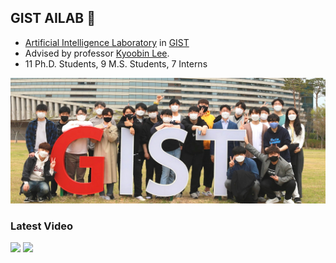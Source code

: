 ## GIST AILAB 👋

- [Artificial Intelligence Laboratory](https://ailab.gist.ac.kr/ailab/) in [GIST](https://www.gist.ac.kr/kr/main.html)
- Advised by professor [Kyoobin Lee](https://sites.google.com/view/gistailab/members/professor?authuser=0).
- 11 Ph.D. Students, 9 M.S. Students, 7 Interns

<img src="./figures/main.jpg" width="800">

### Latest Video

 [<img src="https://img.youtube.com/vi/mGwisNSSWNI/maxresdefault.jpg" width="390">](https://youtu.be/mGwisNSSWN "cloud")  [<img src="https://img.youtube.com/vi/rDTmXu6BhIU/maxresdefault.jpg" width="390">](https://youtu.be/rDTmXu6BhIU "uoais")
